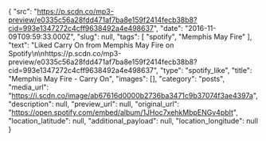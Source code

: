 {
  "src": "https://p.scdn.co/mp3-preview/e0335c56a28fdd471af7ba8e159f2414fecb38b8?cid=993e1347272c4cff9638492a4e498637",
  "date": "2016-11-09T09:59:33.000Z",
  "slug": null,
  "tags": [
    "spotify",
    "Memphis May Fire"
  ],
  "text": "Liked Carry On from Memphis May Fire on Spotify\n\nhttps://p.scdn.co/mp3-preview/e0335c56a28fdd471af7ba8e159f2414fecb38b8?cid=993e1347272c4cff9638492a4e498637",
  "type": "spotify_like",
  "title": "Memphis May Fire - Carry On",
  "images": [],
  "category": "posts",
  "media_url": "https://i.scdn.co/image/ab67616d0000b2736ba3471c9b37074f3ae4397a",
  "description": null,
  "preview_url": null,
  "original_url": "https://open.spotify.com/embed/album/1JHoc7xehkMbpENGv4pbIt",
  "location_latitude": null,
  "additional_payload": null,
  "location_longitude": null
}